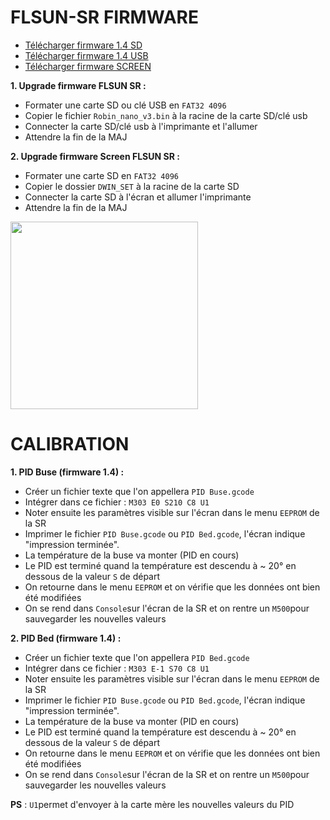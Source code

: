 # FLSUN-SR FIRMWARE

- [Télécharger firmware 1.4 SD](https://github.com/KORSiRO/FLSUN-SR/tree/main/Firmware%201.4/Firmware%201.4%20NanoV3-TFcard)
- [Télécharger firmware 1.4 USB](https://github.com/KORSiRO/FLSUN-SR/tree/main/Firmware%201.4/Firmware%201.4%20NanoV3-Udisk)
- [Télécharger firmware SCREEN](https://github.com/KORSiRO/FLSUN-SR/tree/main/Firmware%201.4/Firmware%201.4%20Screen/DWIN_SET)

**1. Upgrade firmware FLSUN SR :**

- Formater une carte SD ou clé USB en `FAT32 4096`  
- Copier le fichier `Robin_nano_v3.bin` à la racine de la carte SD/clé usb  
- Connecter la carte SD/clé usb à l'imprimante et l'allumer  
- Attendre la fin de la MAJ

**2. Upgrade firmware Screen FLSUN SR :**

- Formater une carte SD en `FAT32 4096`  
- Copier le dossier `DWIN_SET` à la racine de la carte SD  
- Connecter la carte SD à l'écran et allumer l'imprimante  
- Attendre la fin de la MAJ

<img src="https://user-images.githubusercontent.com/62854582/163845798-b82c77e4-c3e4-41aa-9e31-cc1e15ac41fc.png" width="300">

# CALIBRATION

**1. PID Buse (firmware 1.4) :**

- Créer un fichier texte que l'on appellera `PID Buse.gcode`
- Intégrer dans ce fichier : `M303 E0 S210 C8 U1`
- Noter ensuite les paramètres visible sur l'écran dans le menu `EEPROM` de la SR
- Imprimer le fichier `PID Buse.gcode` ou `PID Bed.gcode`, l'écran indique "impression terminée".
- La température de la buse va monter (PID en cours)
- Le PID est terminé quand la température est descendu à ~ 20° en dessous de la valeur `S` de départ
- On retourne dans le menu `EEPROM` et on vérifie que les données ont bien été modifiées
- On se rend dans `Console`sur l'écran de la SR et on rentre un `M500`pour sauvegarder les nouvelles valeurs

**2. PID Bed (firmware 1.4) :**

- Créer un fichier texte que l'on appellera `PID Bed.gcode`
- Intégrer dans ce fichier : `M303 E-1 S70 C8 U1`
- Noter ensuite les paramètres visible sur l'écran dans le menu `EEPROM` de la SR
- Imprimer le fichier `PID Buse.gcode` ou `PID Bed.gcode`, l'écran indique "impression terminée".
- La température de la buse va monter (PID en cours)
- Le PID est terminé quand la température est descendu à ~ 20° en dessous de la valeur `S` de départ
- On retourne dans le menu `EEPROM` et on vérifie que les données ont bien été modifiées
- On se rend dans `Console`sur l'écran de la SR et on rentre un `M500`pour sauvegarder les nouvelles valeurs

**PS** : `U1`permet d'envoyer à la carte mère les nouvelles valeurs du PID
